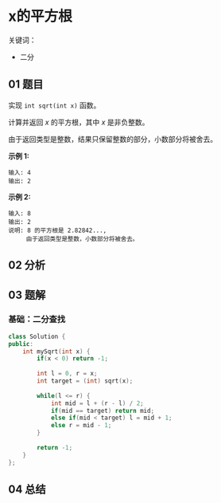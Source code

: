 # x的平方根
关键词：

- 二分

## 01 题目

实现 `int sqrt(int x)` 函数。

计算并返回 *x* 的平方根，其中 *x* 是非负整数。

由于返回类型是整数，结果只保留整数的部分，小数部分将被舍去。

**示例 1:**

```
输入: 4
输出: 2
```

**示例 2:**

```
输入: 8
输出: 2
说明: 8 的平方根是 2.82842..., 
     由于返回类型是整数，小数部分将被舍去。
```

## 02 分析



## 03 题解

### 基础：二分查找

```c++
class Solution {
public:
    int mySqrt(int x) {
        if(x < 0) return -1;
        
        int l = 0, r = x;
        int target = (int) sqrt(x);
        
        while(l <= r) {
            int mid = l + (r - l) / 2;
            if(mid == target) return mid;
            else if(mid < target) l = mid + 1;
            else r = mid - 1;
        }
        
        return -1;
    }
};
```

## 04 总结

